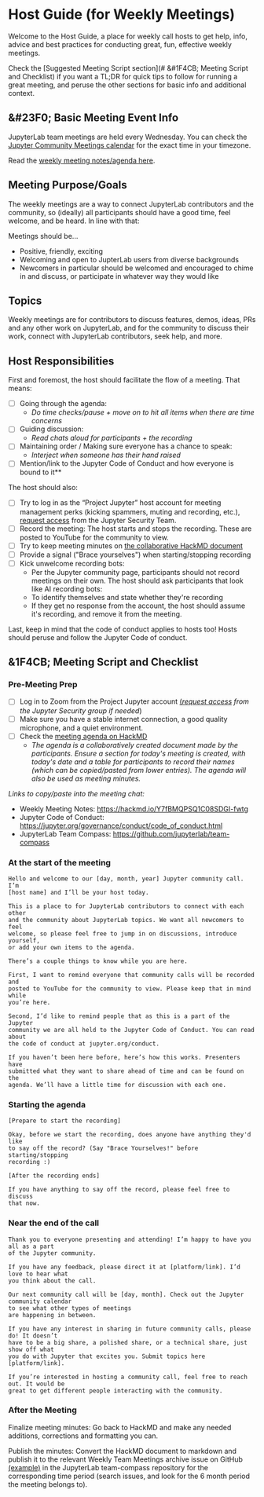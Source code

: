 # Host Guide (for Weekly Meetings)

Welcome to the Host Guide, a place for weekly call hosts to get help,
info, advice and best practices for conducting great, fun, effective
weekly meetings.

Check the [Suggested Meeting Script section](# &#1F4CB; Meeting Script and Checklist)
if you want a TL;DR for quick tips to follow for running a great meeting, and
peruse the other sections for basic info and additional context.

## &#23F0; Basic Meeting Event Info

JupyterLab team meetings are held every Wednesday. You can check the [Jupyter Community Meetings calendar](https://jupyter.org/community#calendar) for the exact time in your timezone.

Read the [weekly meeting notes/agenda here](https://hackmd.io/Y7fBMQPSQ1C08SDGI-fwtg).

## Meeting Purpose/Goals

The weekly meetings are a way to connect JupyterLab contributors and the
community, so (ideally) all participants should have a good time, feel welcome,
and be heard. In line with that:

Meetings should be...

- Positive, friendly, exciting
- Welcoming and open to JupterLab users from diverse backgrounds
- Newcomers in particular should be welcomed and encouraged to
  chime in and discuss, or participate in whatever way they would like

## Topics

Weekly meetings are for contributors to discuss features, demos, ideas, PRs and
any other work on JupyterLab, and for the community to discuss their work, connect
with JupyterLab contributors, seek help, and more.

## Host Responsibilities

First and foremost, the host should facilitate the flow of a meeting. That means:

- [ ] Going through the agenda:
  - *Do time checks/pause + move on to hit all items when there are time concerns*
- [ ] Guiding discussion:
  - *Read chats aloud for participants + the recording*
- [ ] Maintaining order / Making sure everyone has a chance to speak:
  - *Interject when someone has their hand raised*
- [ ] Mention/link to the Jupyter Code of Conduct and how everyone is bound to it**

The host should also:

- [ ] Try to log in as the “Project Jupyter” host account for meeting management perks (kicking spammers, muting and recording, etc.), [request access](mailto:security@ipython.org) from the Jupyter Security Team.
- [ ] Record the meeting: The host starts and stops the recording. These are
  posted to YouTube for the community to view.
- [ ] Try to keep meeting minutes on [the collaborative HackMD document](https://hackmd.io/Y7fBMQPSQ1C08SDGI-fwtg)
- [ ] Provide a signal ("Brace yourselves") when starting/stopping recording
- [ ] Kick unwelcome recording bots:
  - Per the Jupyter community page, participants
  should not record meetings on their own. The host should ask participants
  that look like AI recording bots:
  - To identify themselves and state whether they're recording
  - If they get no response from the account, the host should assume
    it's recording, and remove it from the meeting.

Last, keep in mind that the code of conduct applies to hosts too! Hosts should
peruse and follow the Jupyter Code of conduct.

## &1F4CB; Meeting Script and Checklist

### Pre-Meeting Prep

- [ ] Log in to Zoom from the Project Jupyter account [(*request access*](mailto:security@ipython.org)
*from the Jupyter Security group if needed*)
- [ ] Make sure you have a stable internet
connection, a good quality microphone, and a quiet environment.
- [ ] Check the [meeting agenda on HackMD](https://hackmd.io/Y7fBMQPSQ1C08SDGI-fwtg)
  - *The agenda is a collaboratively created document made by the participants.*
    *Ensure a section for today's meeting is created, with today's date and a table*
    *for participants to record their names (which can be copied/pasted from lower*
    *entries). The agenda will also be used as meeting minutes.*

*Links to copy/paste into the meeting chat:*

- Weekly Meeting Notes: https://hackmd.io/Y7fBMQPSQ1C08SDGI-fwtg
- Jupyter Code of Conduct: https://jupyter.org/governance/conduct/code_of_conduct.html
- JupyterLab Team Compass: https://github.com/jupyterlab/team-compass

### At the start of the meeting

```
Hello and welcome to our [day, month, year] Jupyter community call. I’m
[host name] and I’ll be your host today.

This is a place to for JupyterLab contributors to connect with each other
and the community about JupyterLab topics. We want all newcomers to feel
welcome, so please feel free to jump in on discussions, introduce yourself,
or add your own items to the agenda.

There’s a couple things to know while you are here.

First, I want to remind everyone that community calls will be recorded and
posted to YouTube for the community to view. Please keep that in mind while
you’re here.

Second, I’d like to remind people that as this is a part of the Jupyter
community we are all held to the Jupyter Code of Conduct. You can read about 
the code of conduct at jupyter.org/conduct.

If you haven’t been here before, here’s how this works. Presenters have
submitted what they want to share ahead of time and can be found on the
agenda. We’ll have a little time for discussion with each one.
```

### Starting the agenda

```
[Prepare to start the recording]

Okay, before we start the recording, does anyone have anything they'd like
to say off the record? (Say "Brace Yourselves!" before starting/stopping
recording :)

[After the recording ends]

If you have anything to say off the record, please feel free to discuss
that now.
```

### Near the end of the call

```
Thank you to everyone presenting and attending! I’m happy to have you all as a part
of the Jupyter community.

If you have any feedback, please direct it at [platform/link]. I’d love to hear what
you think about the call.

Our next community call will be [day, month]. Check out the Jupyter community calendar
to see what other types of meetings 
are happening in between.

If you have any interest in sharing in future community calls, please do! It doesn’t
have to be a big share, a polished share, or a technical share, just show off what
you do with Jupyter that excites you. Submit topics here [platform/link].

If you’re interested in hosting a community call, feel free to reach out. It would be
great to get different people interacting with the community.
```

### After the Meeting

Finalize meeting minutes: Go back to HackMD and make any needed additions,
corrections and formatting you can.

Publish the minutes: Convert the HackMD document to markdown and publish
it to the relevant Weekly Team Meetings archive issue on GitHub [(example)](https://github.com/jupyterlab/team-compass/issues/205)
in the JupyterLab team-compass repository for the corresponding time period
(search issues, and look for the 6 month period the meeting belongs to).
